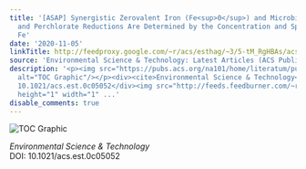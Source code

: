 ```yaml
---
title: '[ASAP] Synergistic Zerovalent Iron (Fe<sup>0</sup>) and Microbiological Trichloroethene
  and Perchlorate Reductions Are Determined by the Concentration and Speciation of
  Fe'
date: '2020-11-05'
linkTitle: http://feedproxy.google.com/~r/acs/esthag/~3/5-tM_RgHBAs/acs.est.0c05052
source: 'Environmental Science & Technology: Latest Articles (ACS Publications)'
description: '<p><img src="https://pubs.acs.org/na101/home/literatum/publisher/achs/journals/content/esthag/0/esthag.ahead-of-print/acs.est.0c05052/20201105/images/medium/es0c05052_0006.gif"
  alt="TOC Graphic"/></p><div><cite>Environmental Science & Technology</cite></div><div>DOI:
  10.1021/acs.est.0c05052</div><img src="http://feeds.feedburner.com/~r/acs/esthag/~4/5-tM_RgHBAs"
  height="1" width="1" ...'
disable_comments: true
---
```

<p><img src="https://pubs.acs.org/na101/home/literatum/publisher/achs/journals/content/esthag/0/esthag.ahead-of-print/acs.est.0c05052/20201105/images/medium/es0c05052_0006.gif" alt="TOC Graphic"/></p><div><cite>Environmental Science & Technology</cite></div><div>DOI: 10.1021/acs.est.0c05052</div><img src="http://feeds.feedburner.com/~r/acs/esthag/~4/5-tM_RgHBAs" height="1" width="1" ...